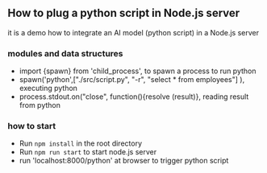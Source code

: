 ## How to plug a python script in Node.js server  

it is a demo how to integrate an AI model (python script) in a Node.js server 

### modules and data structures

- import {spawn} from 'child_process', to spawn a process to run python 
- spawn('python',["./src/script.py", "-r", "select * from employees"] ), executing python
- process.stdout.on("close", function(){resolve (result)}, reading result from python 

### how to start 

- Run `npm install` in the root directory 
- Run `npm run start` to start node.js server 
- run 'localhost:8000/python' at browser to trigger python script 